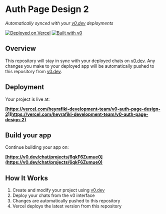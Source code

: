 # Auth Page Design 2

*Automatically synced with your [v0.dev](https://v0.dev) deployments*

[![Deployed on Vercel](https://img.shields.io/badge/Deployed%20on-Vercel-black?style=for-the-badge&logo=vercel)](https://vercel.com/heyrafiki-development-team/v0-auth-page-design-2)
[![Built with v0](https://img.shields.io/badge/Built%20with-v0.dev-black?style=for-the-badge)](https://v0.dev/chat/projects/6qkF6Zumue0)

## Overview

This repository will stay in sync with your deployed chats on [v0.dev](https://v0.dev).
Any changes you make to your deployed app will be automatically pushed to this repository from [v0.dev](https://v0.dev).

## Deployment

Your project is live at:

**[https://vercel.com/heyrafiki-development-team/v0-auth-page-design-2](https://vercel.com/heyrafiki-development-team/v0-auth-page-design-2)**

## Build your app

Continue building your app on:

**[https://v0.dev/chat/projects/6qkF6Zumue0](https://v0.dev/chat/projects/6qkF6Zumue0)**

## How It Works

1. Create and modify your project using [v0.dev](https://v0.dev)
2. Deploy your chats from the v0 interface
3. Changes are automatically pushed to this repository
4. Vercel deploys the latest version from this repository